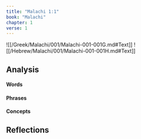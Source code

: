 ```yaml
---
title: "Malachi 1:1"
book: "Malachi"
chapter: 1
verse: 1
---
```

![[/Greek/Malachi/001/Malachi-001-001G.md#Text]]
![[/Hebrew/Malachi/001/Malachi-001-001H.md#Text]]

## Analysis

#### Words

#### Phrases

#### Concepts

## Reflections
